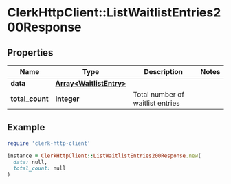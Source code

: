 # ClerkHttpClient::ListWaitlistEntries200Response

## Properties

| Name | Type | Description | Notes |
| ---- | ---- | ----------- | ----- |
| **data** | [**Array&lt;WaitlistEntry&gt;**](WaitlistEntry.md) |  |  |
| **total_count** | **Integer** | Total number of waitlist entries |  |

## Example

```ruby
require 'clerk-http-client'

instance = ClerkHttpClient::ListWaitlistEntries200Response.new(
  data: null,
  total_count: null
)
```

